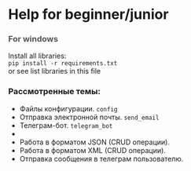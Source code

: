 # Help for beginner/junior

### <font color="#555">For windows</font>

Install all libraries:  
<code>pip install -r requirements.txt</code>  
or see list libraries in this file

### Рассмотренные темы:
* Файлы конфигурации. <code>config</code>
* Отправка электронной почты. <code>send_email</code>
* Телеграм-бот. <code>telegram_bot</code>
* 
* Работа в форматом JSON (CRUD операции).  
* Работа в форматом XML (CRUD операции).
* Отправка сообщения в телеграм пользователю.
